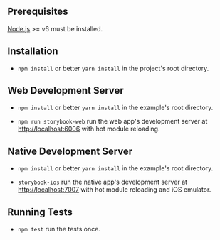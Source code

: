 ## Prerequisites

[Node.js](http://nodejs.org/) >= v6 must be installed.

## Installation

- `npm install` or better `yarn install` in the project's root directory.

## Web Development Server

- `npm install` or better `yarn install` in the example's root directory.

- `npm run storybook-web` run the web app's development server at [http://localhost:6006](http://localhost:6006) with hot module reloading.

## Native Development Server

- `npm install` or better `yarn install` in the example's root directory.

- `storybook-ios` run the native app's development server at [http://localhost:7007](http://localhost:7007) with hot module reloading and iOS emulator.

## Running Tests

- `npm test` run the tests once.
